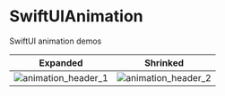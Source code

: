 # SwiftUIAnimation

SwiftUI animation demos

Expanded            |  Shrinked
:-------------------------:|:-------------------------:
![animation_header_1](https://github.com/user-attachments/assets/8e30d45c-d4b9-4855-88e4-690743abbe91)  |  ![animation_header_2](https://github.com/user-attachments/assets/dd41ea7e-8e8d-4ba1-a8d4-478f7e688532)

